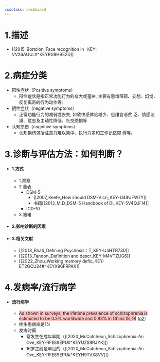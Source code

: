 ```yaml
---
cssclass: dashboard
---
```

# 1.描述
- [[2015_Bortolon_Face recognition in _KEY-VVX6AUUL#^KEYRG9HBE2D]]

# 2.病症分类
- 阳性症状（Positive symptoms）
	- 阳性症状是指正常功能行为的夸大或歪曲, 主要有思维障碍、妄想、幻觉、 反复离奇的行为动作等;
- 阴性症状（negative symptoms）
	- 正常功能行为的减弱或丧失, 如欣快感体验减少、思维言语贫 乏、情感淡漠、意志及主动性降低、社交恐惧等
- 认知损伤（cognitive symptoms）
	- 认知损伤包括注意力难以集中、执行力差和工作记忆障 碍等。

# 3.诊断与评估方法：如何判断？
- #### 1.方式
	- 1.观察
	- 2.量表
		- DSM-5
			- [[2007_Keefe_How should DSM-V cri_KEY-U4BUFW7Y]]
			- 书籍[[2013_M.D_DSM-5 Handbook of Di_KEY-5V4QJFI4]]
		- ICD-10
	- 3.脑电
- #### 2.影响诊断的因素
- #### 3.相关文献
	- [[2013_Bhati_Defining Psychosis：T_KEY-U4HTR73D]]
	- [[2013_Tandon_Definition and descr_KEY-M4VTZUG6]]
	- [[2022_Zhou_Working memory defic_KEY-ET2GCU24#^KEYX96FRPAX]]

# 4.发病率/流行病学
- #### 流行病学
	- <span class="highlight" style="background-color: #ff666665">As shown in surveys, the lifetime prevalence of schizophrenia is estimated to be 0.3% worldwide and 0.83% in China (8, 9)</span> ([p2](zotero://open-pdf/library/items/XRNXH97A?page=2&annotation=5BKCQYYI))
	- 终生患病率是1%
	- 发病时间
		- 常发生在成年早期（[[2020_McCutcheon_Schizophrenia-An Ove_KEY-RFE89EPU#^KEYUZSRRJYK]]）
		- 16岁之前是罕见的（[[2020_McCutcheon_Schizophrenia-An Ove_KEY-RFE89EPU#^KEYH9TVX8VV]]）
